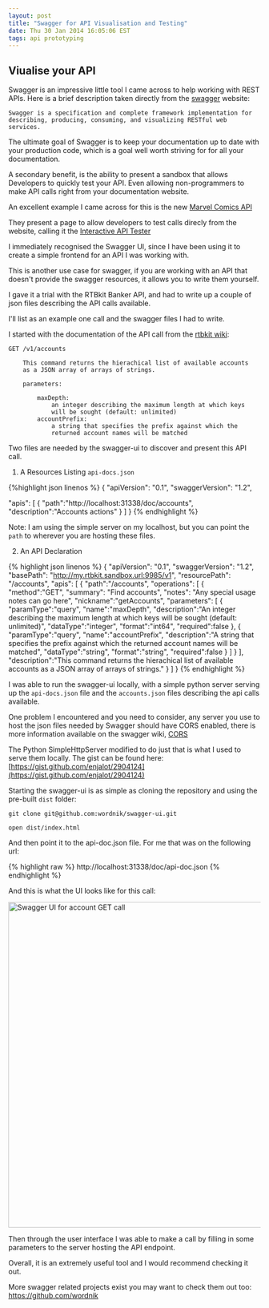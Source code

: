 ```yaml
---
layout: post
title: "Swagger for API Visualisation and Testing"
date: Thu 30 Jan 2014 16:05:06 EST
tags: api prototyping
---
```


Viualise your API
-----------------

Swagger is an impressive little tool I came across to help working with REST APIs.
Here is a brief description taken directly from the [swagger](https://helloreverb.com/developers/swagger) website: 


```
Swagger is a specification and complete framework implementation for 
describing, producing, consuming, and visualizing RESTful web services.
```

The ultimate goal of Swagger is to keep your documentation up to date with your production code, which is a goal well worth striving for for all your documentation.

A secondary benefit, is the ability to present a sandbox that allows Developers to quickly test your API. Even allowing non-programmers to make API calls right from your documentation website.

An excellent example I came across for this is the new [Marvel Comics API](http://developer.marvel.com/)

They present a page to allow developers to test calls direcly from the website, calling it the [Interactive API Tester](http://developer.marvel.com/docs)

I immediately recognised the Swagger UI, since I have been using it to create a simple frontend for an API I was working with.

This is another use case for swagger, if you are working with an API that doesn't provide the swagger resources, it allows you to write them yourself. 

I gave it a trial with the RTBkit Banker API, and had to write up a couple of json files describing the API calls available.

I'll list as an example one call and the swagger files I had to write.

I started with the documentation of the API call from the [rtbkit wiki](https://github.com/rtbkit/rtbkit/wiki/Banker-JSON-API):

```
GET /v1/accounts

    This command returns the hierachical list of available accounts 
    as a JSON array of arrays of strings.

    parameters:

        maxDepth:
            an integer describing the maximum length at which keys 
            will be sought (default: unlimited)
        accountPrefix:
            a string that specifies the prefix against which the 
            returned account names will be matched 

```

Two files are needed by the swagger-ui to discover and present this API call.

1. A Resources Listing ```api-docs.json```

{%highlight json linenos %}
{
  "apiVersion": "0.1",
  "swaggerVersion": "1.2",
  
  "apis": [
    {
        "path":"http://localhost:31338/doc/accounts",
        "description":"Accounts actions"
    }
  ]
}
{% endhighlight %}

Note: I am using the simple server on my localhost, but you can point the ```path``` to wherever you are hosting these files.

2. An API Declaration

{% highlight json linenos %}
{
    "apiVersion": "0.1",
    "swaggerVersion": "1.2",
    "basePath": "http://my.rtbkit.sandbox.url:9985/v1",
    "resourcePath": "/accounts",
    "apis": [
    {
        "path":"/accounts",
        "operations": [
        {
            "method":"GET",
            "summary": "Find accounts",
            "notes": "Any special usage notes can go here",
            "nickname":"getAccounts",
            "parameters": [
            {
                "paramType":"query",
                "name":"maxDepth",
                "description":"An integer describing the maximum length at which keys will be sought (default: unlimited)",
                "dataType":"integer",
                "format":"int64",
                "required":false
            },
            {
                "paramType":"query",
                "name":"accountPrefix",
                "description":"A string that specifies the prefix against which the returned account names will be matched",
                "dataType":"string",
                "format":"string",
                "required":false
            }
            ]
        }
        ],   
        "description":"This command returns the hierachical list of available accounts as a JSON array of arrays of strings."
    }
    ]
}
{% endhighlight %}

I was able to run the swagger-ui locally, with a simple python server serving up the ```api-docs.json``` file and the  ```accounts.json``` files describing the api calls available. 

One problem I encountered and you need to consider, any server you use to host the json files needed by Swagger should have CORS enabled, there is more information available on the swagger wiki, [CORS](https://github.com/wordnik/swagger-core/wiki/CORS)

The Python SimpleHttpServer modified to do just that is what I used to serve them locally.
The gist can be found here:
[https://gist.github.com/enjalot/2904124](https://gist.github.com/enjalot/2904124)


Starting the swagger-ui is as simple as cloning the repository and using the pre-built ```dist``` folder:

```
git clone git@github.com:wordnik/swagger-ui.git
```


```
open dist/index.html
```

And then point it to the api-doc.json file. For me that was on the following url:

{% highlight raw %}
http://localhost:31338/doc/api-doc.json
{% endhighlight %}

And this is what the UI looks like for this call:

<img src="{{ site.url }}/assets/swagger-screenshot.png" alt="Swagger UI for account GET call" style="width: 650px;"/>

Then through the user interface I was able to make a call by filling in some parameters to the server hosting the API endpoint.

Overall, it is an extremely useful tool and I would recommend checking it out.

More swagger related projects exist you may want to check them out too: https://github.com/wordnik
